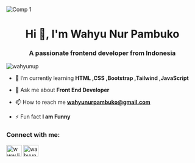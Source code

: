 ![Comp 1](https://github.com/wahyunup/wahyunup/assets/119754327/caccdcb8-a371-4675-b82d-e5556d119c31)
<h1 align="center">Hi 👋, I'm Wahyu Nur Pambuko</h1>
<h3 align="center">A passionate frontend developer from Indonesia</h3>

<p align="left"> <img src="https://komarev.com/ghpvc/?username=wahyunup&label=Profile%20views&color=0e75b6&style=flat" alt="wahyunup" /> </p>

- 🌱 I’m currently learning **HTML ,CSS ,Bootstrap ,Tailwind ,JavaScript**

- 💬 Ask me about **Front End Developer**

- 📫 How to reach me **wahyunurpambuko@gmail.com**

- ⚡ Fun fact **I am Funny**

<h3 align="left">Connect with me:</h3>
<p align="left">
<a href="https://www.linkedin.com/in/wahyu-nur-pambuko-a58929248/" target="blank"><img align="center" src="https://raw.githubusercontent.com/rahuldkjain/github-profile-readme-generator/master/src/images/icons/Social/linked-in-alt.svg" alt="www.linkedin.com/in/wahyu-nur-pambuko-a58929248" height="30" width="40" /></a>
<a href="https://instagram.com/wahyunup" target="blank"><img align="center" src="https://raw.githubusercontent.com/rahuldkjain/github-profile-readme-generator/master/src/images/icons/Social/instagram.svg" alt="wahyunup" height="30" width="40" /></a>
</p>
